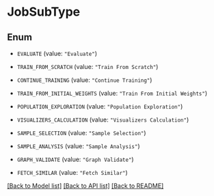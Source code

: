 # JobSubType

## Enum


* `EVALUATE` (value: `"Evaluate"`)

* `TRAIN_FROM_SCRATCH` (value: `"Train From Scratch"`)

* `CONTINUE_TRAINING` (value: `"Continue Training"`)

* `TRAIN_FROM_INITIAL_WEIGHTS` (value: `"Train From Initial Weights"`)

* `POPULATION_EXPLORATION` (value: `"Population Exploration"`)

* `VISUALIZERS_CALCULATION` (value: `"Visualizers Calculation"`)

* `SAMPLE_SELECTION` (value: `"Sample Selection"`)

* `SAMPLE_ANALYSIS` (value: `"Sample Analysis"`)

* `GRAPH_VALIDATE` (value: `"Graph Validate"`)

* `FETCH_SIMILAR` (value: `"Fetch Similar"`)


[[Back to Model list]](../README.md#documentation-for-models) [[Back to API list]](../README.md#documentation-for-api-endpoints) [[Back to README]](../README.md)


